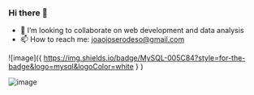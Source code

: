 ### Hi there 👋

- 👯 I’m looking to collaborate on web development and data analysis
- 📫 How to reach me: joaojoserodeso@gmail.com


![image]({
          https://img.shields.io/badge/MySQL-005C84?style=for-the-badge&logo=mysql&logoColor=white
          }
)
  

![image]({BadgeURLHere})




